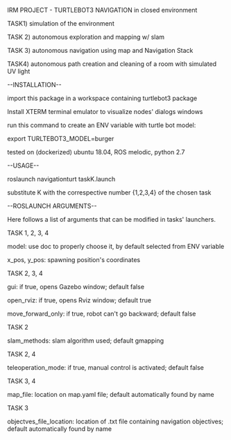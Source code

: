 IRM PROJECT - TURTLEBOT3 NAVIGATION in closed environment

TASK1) simulation of the environment

TASK 2) autonomous exploration and mapping w/ slam

TASK 3) autonomous navigation using map and Navigation Stack

TASK4) autonomous path creation and cleaning of a room with simulated UV light


--INSTALLATION--

import this package in a workspace containing turtlebot3 package

Install XTERM terminal emulator to visualize nodes' dialogs windows

run this command to create an ENV variable with turtle bot model:

export TURLTEBOT3_MODEL=burger


tested on (dockerized) ubuntu 18.04, ROS melodic, python 2.7 


--USAGE--

roslaunch navigationturt taskK.launch

substitute K with the correspective number {1,2,3,4} of the chosen task


--ROSLAUNCH ARGUMENTS--

Here follows a list of arguments that can be modified in tasks' launchers.

TASK 1, 2, 3, 4

model: use doc to properly choose it, by default selected from ENV variable

x_pos, y_pos: spawning position's coordinates


TASK 2, 3, 4

gui: if true, opens Gazebo window; default false

open_rviz: if true, opens Rviz window; default true

move_forward_only: if true, robot can't go backward; default false


TASK 2

slam_methods: slam algorithm used; default gmapping


TASK 2, 4

teleoperation_mode: if true, manual control is activated; default false


TASK 3, 4

map_file: location on map.yaml file; default automatically found by name

TASK 3

objectves_file_location: location of .txt file containing navigation objectives; default automatically found by name


